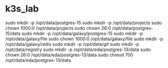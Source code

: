 # k3s_lab
sudo mkdir -p /opt/data/postgres-15
sudo mkdir -p /opt/data/projects
sudo chown 1000:0 /opt/data/projects
sudo chown 26:0 /opt/data/postgres-15/data
sudo mkdir -p /opt/data/galaxy/postgres-15
sudo mkdir -p /opt/data/galaxy/file
sudo chown 1000:0 /opt/data/galaxy/file
sudo mkdir -p /opt/data/galaxy/redis
sudo mkdir -p /opt/data/git
sudo mkdir -p /opt/data/registry
sudo mkdir -p /opt/data/eda/postgres-13/data
sudo chown 26:0 /opt/data/eda/postgres-13/data
sudo chmod 700 /opt/data/eda/postgres-13/data